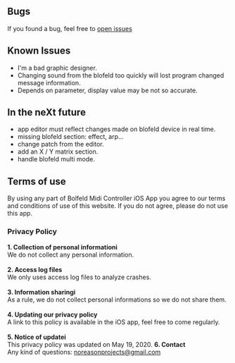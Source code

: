 <h2>Bugs</h2>
<p>
If you found a bug, feel free to <a href="https://github.com/noreasonprojects/BlofeldMidiController/issues">open issues</a>
</p>

<h2>Known Issues</h2>
<ul>
	<li>I'm a bad graphic designer.</li>
	<li>Changing sound from the blofeld too quickly will lost program changed message information.</li>
	<li>Depends on parameter, display value may be not so accurate.</li>
</ul>

<h2>In the neXt future</h2>
<ul>
	<li>app editor must reflect changes made on blofeld device in real time.</li>
    <li>missing blofeld section: effect, arp...</li>
    <li>change patch from the editor.</li>
    <li>add an X / Y matrix section.</li>
    <li>handle blofeld multi mode.</li>
</ul>

<a name="termsOfUse"></a>
<h2>Terms of use</h2>
<p>
By using any part of Bolfeld Midi Controller iOS App you agree to our terms and conditions of use of this website. If you do not agree, please do not use this app.<p/>

<h3>Privacy Policy</h3>
<b>1. Collection of personal informationi</b><br/>
We do not collect any personal information.<br/><br/>
<b>2. Access log files</b><br/>
We only uses access log files to analyze crashes.<br/><br/>
<b>3. Information sharingi</b><br/>
As a rule, we do not collect personal informations so we do not share them.<br/><br/>
<b>4. Updating our privacy policy</b><br/>
A link to this policy is available in the iOS app, feel free to come regularly.<br/><br/>
<b>5. Notice of updatei</b><br/>
This privacy policy was updated on May 19, 2020.
<b>6. Contact</b><br/>
Any kind of questions: <a href="mailto:noreasonprojects@gmail.com">noreasonprojects@gmail.com</a><br/><br/>
